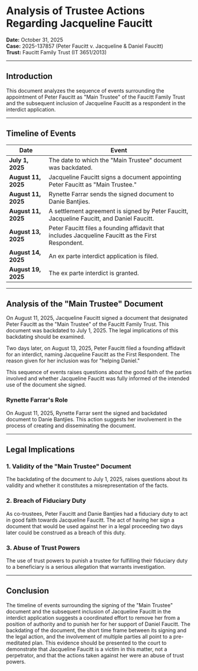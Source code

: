 # Analysis of Trustee Actions Regarding Jacqueline Faucitt

**Date:** October 31, 2025  
**Case:** 2025-137857 (Peter Faucitt v. Jacqueline & Daniel Faucitt)  
**Trust:** Faucitt Family Trust (IT 3651/2013)

---

## Introduction

This document analyzes the sequence of events surrounding the appointment of Peter Faucitt as "Main Trustee" of the Faucitt Family Trust and the subsequent inclusion of Jacqueline Faucitt as a respondent in the interdict application.

---

## Timeline of Events

| Date | Event |
|---|---|
| **July 1, 2025** | The date to which the "Main Trustee" document was backdated. |
| **August 11, 2025** | Jacqueline Faucitt signs a document appointing Peter Faucitt as "Main Trustee." |
| **August 11, 2025** | Rynette Farrar sends the signed document to Danie Bantjies. |
| **August 11, 2025** | A settlement agreement is signed by Peter Faucitt, Jacqueline Faucitt, and Daniel Faucitt. |
| **August 13, 2025** | Peter Faucitt files a founding affidavit that includes Jacqueline Faucitt as the First Respondent. |
| **August 14, 2025** | An ex parte interdict application is filed. |
| **August 19, 2025** | The ex parte interdict is granted. |

---

## Analysis of the "Main Trustee" Document

On August 11, 2025, Jacqueline Faucitt signed a document that designated Peter Faucitt as the "Main Trustee" of the Faucitt Family Trust. This document was backdated to July 1, 2025. The legal implications of this backdating should be examined.

Two days later, on August 13, 2025, Peter Faucitt filed a founding affidavit for an interdict, naming Jacqueline Faucitt as the First Respondent. The reason given for her inclusion was for "helping Daniel."

This sequence of events raises questions about the good faith of the parties involved and whether Jacqueline Faucitt was fully informed of the intended use of the document she signed.

### Rynette Farrar's Role

On August 11, 2025, Rynette Farrar sent the signed and backdated document to Danie Bantjies. This action suggests her involvement in the process of creating and disseminating the document.

---

## Legal Implications

### 1. Validity of the "Main Trustee" Document

The backdating of the document to July 1, 2025, raises questions about its validity and whether it constitutes a misrepresentation of the facts.

### 2. Breach of Fiduciary Duty

As co-trustees, Peter Faucitt and Danie Bantjies had a fiduciary duty to act in good faith towards Jacqueline Faucitt. The act of having her sign a document that would be used against her in a legal proceeding two days later could be construed as a breach of this duty.

### 3. Abuse of Trust Powers

The use of trust powers to punish a trustee for fulfilling their fiduciary duty to a beneficiary is a serious allegation that warrants investigation.

---

## Conclusion

The timeline of events surrounding the signing of the "Main Trustee" document and the subsequent inclusion of Jacqueline Faucitt in the interdict application suggests a coordinated effort to remove her from a position of authority and to punish her for her support of Daniel Faucitt. The backdating of the document, the short time frame between its signing and the legal action, and the involvement of multiple parties all point to a pre-meditated plan. This evidence should be presented to the court to demonstrate that Jacqueline Faucitt is a victim in this matter, not a perpetrator, and that the actions taken against her were an abuse of trust powers.
